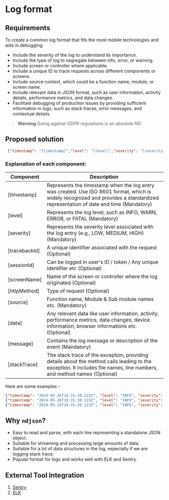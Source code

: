 # Log format

## Requirements
To create a common log format that fits the most mobile technologies and aids in debugging:

- Include the severity of the log to understand its importance.
- Include the type of log to segregate between info, error, or warning.
- Include screen or controller where applicable.
- Include a unique ID to trace requests across different components or screens.
- Include source context, which could be a function name, module, or screen name.
- Include relevant data in JSON format, such as user information, activity details, performance metrics, and data changes.
- Facilitate debugging of production issues by providing sufficient information in logs, such as stack traces, error messages, and contextual details.

> **Warning**
> Going against GDPR regulations is an absolute NO

## Proposed solution

``` json
 {"timestamp": "[timestamp]","level": "[level]","severity": "[severity]","tracebackId": "[unique id]","sessionId": "[token id]","screenName": "[screen or controller name]","source": "[function/module name]","data": [any relevant data of type JSON],"message": "[log message]","stackTrace": "[stackTrace]"}
```

### Explanation of each component: 

| Component     | Description                                     |
| ------------- | ----------------------------------------------- |
| [timestamp]   | Represents the timestamp when the log entry was created. Use ISO 8601 format, which is widely recognized and provides a standardized representation of date and time (Mandatory) |
| [level]       | Represents the log level, such as INFO, WARN, ERROR, or FATAL (Mandatory) |
| [severity]    | Represents the severity level associated with the log entry (e.g., LOW, MEDIUM, HIGH) (Mandatory) |
| [tracebackId] | A unique identifier associated with the request (Optional) |
| [sessionId]   | Can be logged in user's ID / token / Any unique identifier etc (Optional) |
| [screenName]  | Name of the screen or controller where the log originated (Optional) |
| [httpMethod]  | Type of request (Optional) |
| [source]      | Function name, Module & Sub module names etc. (Mandatory) |
| [data]        | Any relevant data like user information, activity, performance metrics, data changes, device information, browser informations etc. (Optional) |
| [message]     | Contains the log message or description of the event (Mandatory) |
| [stackTrace]  | The stack trace of the exception, providing details about the method calls leading to the exception. It includes file names, line numbers, and method names (Optional) |

Here are some examples - 
``` json
{"timestamp": "2024-05-26T10:15:30.123Z", "level": "INFO", "severity": "LOW", "sessionId": "12345","screenName": "LoginScreen", "httpMethod": "GET", "requestUrl": "/api/example","source": "Authentication","data": {"userId": "123", "deviceInfo": {"platform": "iOS", "version": "14.5"}},"message": "This is an informational log."}
{"timestamp": "2024-05-26T10:15:30.123Z", "level": "INFO", "severity": "LOW", "tracebackId": "12345", "sessionId": "12as4f5", "screenName": "LoginScreen", "httpMethod": "GET", "requestUrl": "/api/example","source": "Authentication","data": {"userId": "123", "deviceInfo": {"browserName": "chrome", "version": "122.0.6261.111"}},"message": "This is an informational log."}
{"timestamp": "2024-05-26T10:15:30.123Z", "level": "INFO", "severity": "LOW", "tracebackId": "12345", "sessionId": "12as4f5", "screenName": "LoginScreen", "httpMethod": "GET", "requestUrl": "/api/example","source": "Authentication","data": {"userId": "123", "deviceInfo": {"browserName": "safari", "version": "17.2.1"}},"message": "This is an informational log."}
```

## Why `ndjson`?
- Easy to read and parse, with each line representing a standalone JSON object.
- Suitable for streaming and processing large amounts of data.
- Suitable for a lot of data structures in the log, especially if we are logging stack trace. 
- Popular format for logs and works well with ELK and Sentry. 

## External Tool Integration
1. [Sentry](https://sentry.io/welcome/)
2. [ELK](https://www.elastic.co/elastic-stack)
